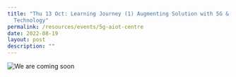 ```yaml
---
title: "Thu 13 Oct: Learning Journey (1) Augmenting Solution with 5G & AIoT
  Technology"
permalink: /resources/events/5g-aiot-centre
date: 2022-08-19
layout: post
description: ""
---
```

![We are coming soon](/images/banners-and-logos/Website%20Event%20Placeholder.png)